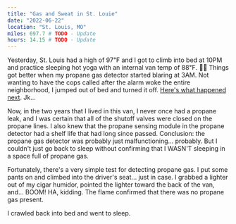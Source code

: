 ```yaml
---
title: "Gas and Sweat in St. Louie"
date: "2022-06-22"
location: "St. Louis, MO"
miles: 697.7 # TODO - Update
hours: 14.15 # TODO - Update
---
```


Yesterday, St. Louis had a high of 97℉ and I got to climb into bed at 10PM and practice sleeping hot yoga with an internal van temp of 88℉. 😵‍💫 Things got better when my propane gas detector started blaring at 3AM. Not wanting to have the cops called after the alarm woke the entire neighborhood, I jumped out of bed and turned it off. [Here's what happened next](https://www.youtube.com/embed/AxCNmVZp2Pw). Jk...

Now, in the two years that I lived in this van, I never once had a propane leak, and I was certain that all of the shutoff valves were closed on the propane lines. I also knew that the propane sensing module in the propane detector had a shelf life that had long since passed. Conclusion: the propane gas detector was probably just malfunctioning... probably. But I couldn't just go back to sleep without confirming that I WASN'T sleeping in a space full of propane gas.

Fortunately, there's a very simple test for detecting propane gas. I put some pants on and climbed into the driver's seat... just in case. I grabbed a lighter out of my cigar humidor, pointed the lighter toward the back of the van, and... BOOM! HA, kidding. The flame confirmed that there was no propane gas present.

I crawled back into bed and went to sleep.

<!-- TODO - embed the video -->

<!-- <iframe
  width="560"
  height="315"
  src="https://www.youtube.com/embed/AxCNmVZp2Pw"
  title="YouTube video player"
  frameborder="0"
  allow="accelerometer; autoplay; clipboard-write; encrypted-media; gyroscope; picture-in-picture"
  allowfullscreen
></iframe> -->
